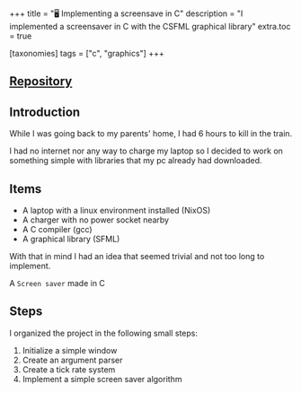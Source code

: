 +++
title = "🖥️ Implementing a screensave in C"
description = "I implemented a screensaver in C with the CSFML graphical library"
extra.toc = true

[taxonomies]
tags = ["c", "graphics"]
+++

## [Repository](https://github.com/paulcomte/C-ScreenSaver)

## Introduction

While I was going back to my parents' home, I had 6 hours to kill in the train.

I had no internet nor any way to charge my laptop so I decided to work on something simple with libraries that my pc already had downloaded.

##  Items
 - A laptop with a linux environment installed (NixOS)
 - A charger with no power socket nearby
 - A C compiler (gcc)
 - A graphical library (SFML)

With that in mind I had an idea that seemed trivial and not too long to implement.

A `Screen saver` made in C

## Steps

I organized the project in the following small steps:

1. Initialize a simple window
2. Create an argument parser
2. Create a tick rate system
3. Implement a simple screen saver algorithm
